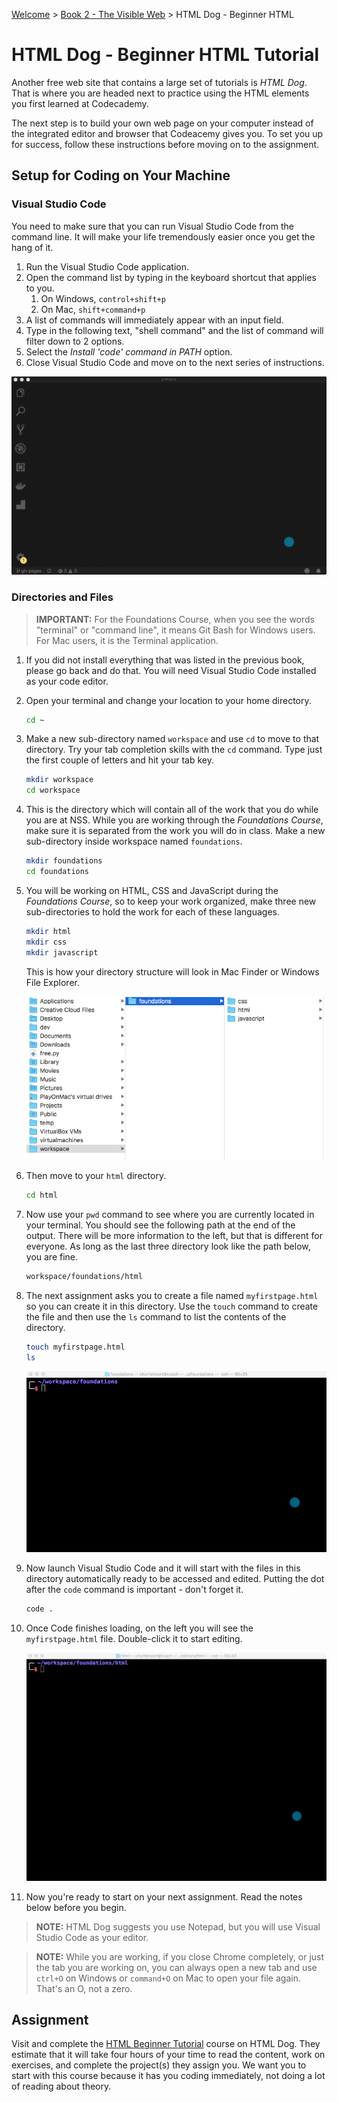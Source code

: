 [Welcome](https://nashville-software-school.github.io/prework/) > [Book 2 - The Visible Web](../README.md) > HTML Dog - Beginner HTML

# HTML Dog - Beginner HTML Tutorial

Another free web site that contains a large set of tutorials is *HTML Dog*. That is where you are headed next to practice using the HTML elements you first learned at Codecademy.

The next step is to build your own web page on your computer instead of the integrated editor and browser that Codeacemy gives you. To set you up for success, follow these instructions before moving on to the assignment.

## Setup for Coding on Your Machine

### Visual Studio Code

You need to make sure that you can run Visual Studio Code from the command line. It will make your life tremendously easier once you get the hang of it.

1. Run the Visual Studio Code application.
1. Open the command list by typing in the keyboard shortcut that applies to you.
    1. On Windows, `control+shift+p`
    1. On Mac, `shift+command+p`
1. A list of commands will immediately appear with an input field.
1. Type in the following text, "shell command" and the list of command will filter down to 2 options.
1. Select the *_Install 'code' command in PATH_* option.
1. Close Visual Studio Code and move on to the next series of instructions.

![installing shell command](./images/install-shell-command.gif)

### Directories and Files

> **IMPORTANT:** For the Foundations Course, when you see the words "terminal" or "command line", it means Git Bash for Windows users. For Mac users, it is the Terminal application.

1. If you did not install everything that was listed in the previous book, please go back and do that. You will need Visual Studio Code installed as your code editor.
1. Open your terminal and change your location to your home directory.

    ```sh
    cd ~
    ```

1. Make a new sub-directory named `workspace` and use `cd` to move to that directory. Try your tab completion skills with the `cd` command. Type just the first couple of letters and hit your tab key.

    ```sh
    mkdir workspace
    cd workspace
    ```

1. This is the directory which will contain all of the work that you do while you are at NSS. While you are working through the *Foundations Course*, make sure it is separated from the work you will do in class. Make a new sub-directory inside workspace named `foundations`.

    ```sh
    mkdir foundations
    cd foundations
    ```

1. You will be working on HTML, CSS and JavaScript during the *Foundations Course*, so to keep your work organized, make three new sub-directories to hold the work for each of these languages.

    ```sh
    mkdir html
    mkdir css
    mkdir javascript
    ```

    This is how your directory structure will look in Mac Finder or Windows File Explorer.

    ![workspace directory contents](./images/workspace.png)
1. Then move to your `html` directory.

    ```sh
    cd html
    ```

1. Now use your `pwd` command to see where you are currently located in your terminal. You should see the following path at the end of the output. There will be more information to the left, but that is different for everyone. As long as the last three directory look like the path below, you are fine.

    ```sh
    workspace/foundations/html
    ```

1. The next assignment asks you to create a file named `myfirstpage.html` so you can create it in this directory. Use the `touch` command to create the file and then use the `ls` command to list the contents of the directory.

    ```sh
    touch myfirstpage.html
    ls
    ```

    ![creating html file](./images/create-html-file.gif)
1. Now launch Visual Studio Code and it will start with the files in this directory automatically ready to be accessed and edited. Putting the dot after the `code` command is important - don't forget it.

    ```sh
    code .
    ```

1. Once Code finishes loading, on the left you will see the `myfirstpage.html` file. Double-click it to start editing.

    ![opening html file](./images/open-html.gif)

1. Now you're ready to start on your next assignment. Read the notes below before you begin.

> **NOTE:** HTML Dog suggests you use Notepad, but you will use Visual Studio Code as your editor.

> **NOTE:** While you are working, if you close Chrome completely, or just the tab you are working on, you can always open a new tab and use `ctrl+O` on Windows or `command+O` on Mac to open your file again. That's an O, not a zero.

## Assignment

Visit and complete the [HTML Beginner Tutorial](https://www.htmldog.com/guides/html/beginner/) course on HTML Dog. They estimate that it will take four hours of your time to read the content, work on exercises, and complete the project(s) they assign you. We want you to start with this course because it has you coding immediately, not doing a lot of reading about theory.
